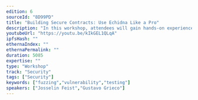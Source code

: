 ```yaml
---
edition: 6
sourceId: "8D99PD"
title: "Building Secure Contracts: Use Echidna Like a Pro"
description: "In this workshop, attendees will gain hands-on experience with Echidna - an open-source smart contract fuzzer - to build secure smart contracts. Echidna has been used in many professional audits, and fuzzing is a key component to increasing the contracts’ security. Attendees will learn how to define and write invariants and how to use Echidna efficiently. By the end of the session, they will know how to integrate property testing into their development process and write more secure code."
youtubeUrl: "https://youtu.be/kIkGEL1QLqA"
ipfsHash: ""
ethernaIndex: ""
ethernaPermalink: ""
duration: 5085
expertise: ""
type: "Workshop"
track: "Security"
tags: ["Security"]
keywords: ["fuzzing","vulnerability","testing"]
speakers: ["Josselin Feist","Gustavo Grieco"]
---
```

